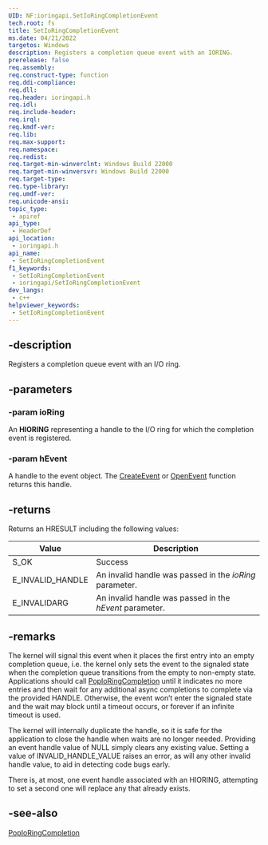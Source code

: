 ```yaml
---
UID: NF:ioringapi.SetIoRingCompletionEvent
tech.root: fs
title: SetIoRingCompletionEvent
ms.date: 04/21/2022
targetos: Windows
description: Registers a completion queue event with an IORING.
prerelease: false
req.assembly: 
req.construct-type: function
req.ddi-compliance: 
req.dll: 
req.header: ioringapi.h
req.idl: 
req.include-header: 
req.irql: 
req.kmdf-ver: 
req.lib: 
req.max-support: 
req.namespace: 
req.redist: 
req.target-min-winverclnt: Windows Build 22000 
req.target-min-winversvr: Windows Build 22000 
req.target-type: 
req.type-library: 
req.umdf-ver: 
req.unicode-ansi: 
topic_type:
 - apiref
api_type:
 - HeaderDef
api_location:
 - ioringapi.h
api_name:
 - SetIoRingCompletionEvent
f1_keywords:
 - SetIoRingCompletionEvent
 - ioringapi/SetIoRingCompletionEvent
dev_langs:
 - c++
helpviewer_keywords:
 - SetIoRingCompletionEvent
---
```


## -description

Registers a completion queue event with an I/O ring.

## -parameters

### -param ioRing

An **HIORING** representing a handle to the I/O ring for which the completion event is registered.

### -param hEvent

A handle to the event object. The [CreateEvent](../synchapi/nf-synchapi-createeventa.md) or [OpenEvent](../synchapi/nf-synchapi-openeventa.md) function returns this handle.

## -returns

Returns an HRESULT including the following values:

| Value | Description |
|-------|-------------|
| S_OK  | Success     |
| E_INVALID_HANDLE | An invalid handle was passed in the *ioRing* parameter. |
| E_INVALIDARG | An invalid handle was passed in the *hEvent* parameter. |

## -remarks

The kernel will signal this event when it places the first entry into an empty completion queue, i.e. the kernel only sets the event to the signaled state when the completion queue transitions from the empty to non-empty state. Applications should call [PopIoRingCompletion](nf-ioringapi-popioringcompletion.md) until it indicates no more entries and then wait for any additional async completions to complete via the provided HANDLE. Otherwise, the event won’t enter the signaled state and the wait may block until a timeout occurs, or forever if an infinite timeout is used.

The kernel will internally duplicate the handle, so it is safe for the application to close the handle when waits are no longer needed. Providing an event handle value of NULL simply clears any existing value. Setting a value of INVALID_HANDLE_VALUE raises an error, as will any other invalid handle value, to aid in detecting code bugs early.

There is, at most, one event handle associated with an HIORING, attempting to set a second one will replace any that already exists.

## -see-also

[PopIoRingCompletion](nf-ioringapi-popioringcompletion.md)

